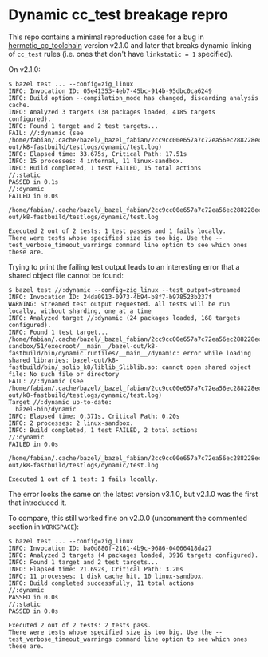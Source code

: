# Dynamic cc_test breakage repro

This repo contains a minimal reproduction case for a bug in
[hermetic_cc_toolchain](https://github.com/uber/hermetic_cc_toolchain) version v2.1.0 and
later that breaks dynamic linking of `cc_test` rules (i.e. ones that don't have `linkstatic = 1`
specified).

On v2.1.0:
```
$ bazel test ... --config=zig_linux
INFO: Invocation ID: 05e41353-4eb7-45bc-914b-95dbc0ca6249
INFO: Build option --compilation_mode has changed, discarding analysis cache.
INFO: Analyzed 3 targets (38 packages loaded, 4185 targets configured).
INFO: Found 1 target and 2 test targets...
FAIL: //:dynamic (see /home/fabian/.cache/bazel/_bazel_fabian/2cc9cc00e657a7c72ea56ec288228eca/execroot/__main__/bazel-out/k8-fastbuild/testlogs/dynamic/test.log)
INFO: Elapsed time: 33.675s, Critical Path: 17.51s
INFO: 15 processes: 4 internal, 11 linux-sandbox.
INFO: Build completed, 1 test FAILED, 15 total actions
//:static                                                                PASSED in 0.1s
//:dynamic                                                               FAILED in 0.0s
  /home/fabian/.cache/bazel/_bazel_fabian/2cc9cc00e657a7c72ea56ec288228eca/execroot/__main__/bazel-out/k8-fastbuild/testlogs/dynamic/test.log

Executed 2 out of 2 tests: 1 test passes and 1 fails locally.
There were tests whose specified size is too big. Use the --test_verbose_timeout_warnings command line option to see which ones these are.
```

Trying to print the failing test output leads to an interesting error that a shared object file cannot be found:
```
$ bazel test //:dynamic --config=zig_linux --test_output=streamed
INFO: Invocation ID: 24da0913-0973-4b94-b8f7-b978523b237f
WARNING: Streamed test output requested. All tests will be run locally, without sharding, one at a time
INFO: Analyzed target //:dynamic (24 packages loaded, 168 targets configured).
INFO: Found 1 test target...
/home/fabian/.cache/bazel/_bazel_fabian/2cc9cc00e657a7c72ea56ec288228eca/sandbox/linux-sandbox/51/execroot/__main__/bazel-out/k8-fastbuild/bin/dynamic.runfiles/__main__/dynamic: error while loading shared libraries: bazel-out/k8-fastbuild/bin/_solib_k8/liblib_Sliblib.so: cannot open shared object file: No such file or directory
FAIL: //:dynamic (see /home/fabian/.cache/bazel/_bazel_fabian/2cc9cc00e657a7c72ea56ec288228eca/execroot/__main__/bazel-out/k8-fastbuild/testlogs/dynamic/test.log)
Target //:dynamic up-to-date:
  bazel-bin/dynamic
INFO: Elapsed time: 0.371s, Critical Path: 0.20s
INFO: 2 processes: 2 linux-sandbox.
INFO: Build completed, 1 test FAILED, 2 total actions
//:dynamic                                                               FAILED in 0.0s
  /home/fabian/.cache/bazel/_bazel_fabian/2cc9cc00e657a7c72ea56ec288228eca/execroot/__main__/bazel-out/k8-fastbuild/testlogs/dynamic/test.log

Executed 1 out of 1 test: 1 fails locally.

```
The error looks the same on the latest version v3.1.0, but v2.1.0 was the first that introduced it.

To compare, this still worked fine on v2.0.0 (uncomment the commented section in `WORKSPACE`):
```
$ bazel test ... --config=zig_linux
INFO: Invocation ID: ba0d880f-2161-4b9c-9686-04066418da27
INFO: Analyzed 3 targets (4 packages loaded, 3916 targets configured).
INFO: Found 1 target and 2 test targets...
INFO: Elapsed time: 21.692s, Critical Path: 3.20s
INFO: 11 processes: 1 disk cache hit, 10 linux-sandbox.
INFO: Build completed successfully, 11 total actions
//:dynamic                                                               PASSED in 0.0s
//:static                                                                PASSED in 0.0s

Executed 2 out of 2 tests: 2 tests pass.
There were tests whose specified size is too big. Use the --test_verbose_timeout_warnings command line option to see which ones these are.
```

